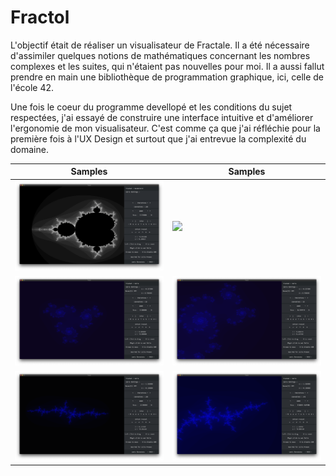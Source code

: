 # Fractol

L'objectif était de réaliser un visualisateur de Fractale. Il a été nécessaire d'assimiler quelques notions de mathématiques concernant les nombres complexes et les suites, qui n'étaient pas nouvelles pour moi. Il a aussi fallut prendre en main une bibliothèque de programmation graphique, ici, celle de l'école 42.

Une fois le coeur du programme devellopé et les conditions du sujet respectées, j'ai essayé de construire une interface intuitive et d'améliorer l'ergonomie de mon visualisateur. C'est comme ça que j'ai réfléchie pour la première fois à l'UX Design et surtout que j'ai entrevue la complexité du domaine.

 Samples | Samples
-------------------------|-------------------------
![](meds/pic3.png)  | ![](meds/dezoom.gif) 
![](meds/pic1.png)  |  ![](meds/pic2.png)
![](meds/pic4.png)  |  ![](meds/pic5.png)

